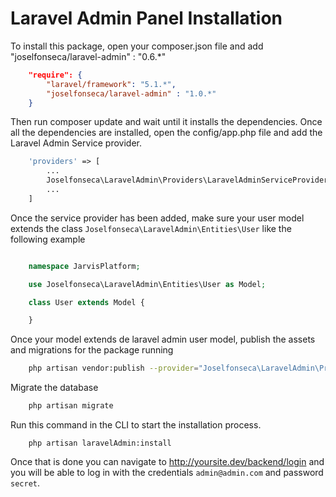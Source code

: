 # Laravel Admin Panel Installation

To install this package, open your composer.json file and add "joselfonseca/laravel-admin" : "0.6.*"

```json
    "require": {
        "laravel/framework": "5.1.*",
        "joselfonseca/laravel-admin" : "1.0.*"
    }
```
Then run composer update and wait until it installs the dependencies.
Once all the dependencies are installed, open the config/app.php file and add the Laravel Admin Service provider.

```php
    'providers' => [
        ...
        Joselfonseca\LaravelAdmin\Providers\LaravelAdminServiceProvider::class,
        ...
    ]
```

Once the service provider has been added, make sure your user model extends the class `Joselfonseca\LaravelAdmin\Entities\User` like the following example

```php

    namespace JarvisPlatform;

    use Joselfonseca\LaravelAdmin\Entities\User as Model;

    class User extends Model {

    }

```

Once your model extends de laravel admin user model, publish the assets and migrations for the package running

```bash
    php artisan vendor:publish --provider="Joselfonseca\LaravelAdmin\Providers\LaravelAdminServiceProvider"
```

Migrate the database

```php
    php artisan migrate
```

Run this command in the CLI to start the installation process.

```
    php artisan laravelAdmin:install
```

Once that is done you can navigate to http://yoursite.dev/backend/login and you will be able to log in with the credentials `admin@admin.com` and password `secret`.